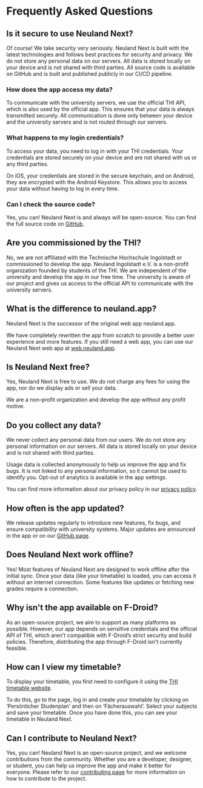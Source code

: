 # Frequently Asked Questions

## Is it secure to use Neuland Next?

Of course! We take security very seriously.
Neuland Next is built with the latest technologies and follows best practices for security and privacy.
We do not store any personal data on our servers. All data is stored locally on your device and is not shared with third parties.
All source code is available on GitHub and is built and published publicly in our CI/CD pipeline.

### How does the app access my data?

To communicate with the university servers, we use the official THI API, which is also used by the official app.
This ensures that your data is always transmitted securely.
All communication is done only between your device and the university servers and is not routed through our servers.

### What happens to my login credentials?

To access your data, you need to log in with your THI credentials.
Your credentials are stored securely on your device and are not shared with us or any third parties.

On iOS, your credentials are stored in the secure keychain, and on Android, they are encrypted with the Android Keystore.
This allows you to access your data without having to log in every time.

### Can I check the source code?

Yes, you can! Neuland Next is and always will be open-source. You can find the full source code on [GitHub](https://https://github.com/neuland-ingolstadt/neuland.app-native).

## Are you commissioned by the THI?

No, we are not affiliated with the Technische Hochschule Ingolstadt or commissioned to develop the app.
Neuland Ingolstadt e.V. is a non-profit organization founded by students of the THI. We are independent of the university and develop the app in our free time.
The university is aware of our project and gives us access to the official API to communicate with the university servers.

## What is the difference to neuland.app?

Neuland Next is the successor of the original web app neuland.app.

We have completely rewritten the app from scratch to provide a better user experience and more features.
If you still need a web app, you can use our Neuland Next web app at [web.neuland.app](https://web.neuland.app).

## Is Neuland Next free?

Yes, Neuland Next is free to use. We do not charge any fees for using the app, nor do we display ads or sell your data.

We are a non-profit organization and develop the app without any profit motive.

## Do you collect any data?

We never collect any personal data from our users. We do not store any personal information on our servers. All data is stored locally on your device and is not shared with third parties.

Usage data is collected anonymously to help us improve the app and fix bugs.
It is not linked to any personal information, so it cannot be used to identify you.
Opt-out of analytics is available in the app settings.

You can find more information about our privacy policy in our [privacy policy](/en/legal/privacy.md).

## How often is the app updated?

We release updates regularly to introduce new features, fix bugs, and ensure compatibility with university systems. Major updates are announced in the app or on our [GitHub page](https://github.com/neuland-ingolstadt/neuland.app-native).

## Does Neuland Next work offline?

Yes! Most features of Neuland Next are designed to work offline after the initial sync. Once your data (like your timetable) is loaded, you can access it without an internet connection. Some features like updates or fetching new grades require a connection.

## Why isn't the app available on F-Droid?

As an open-source project, we aim to support as many platforms as possible. However, our app depends on sensitive credentials and the official API of THI, which aren't compatible with F-Droid’s strict security and build policies. Therefore, distributing the app through F-Droid isn't currently feasible.

## How can I view my timetable?

To display your timetable, you first need to configure it using the [THI timetable website](https://hiplan.thi.de).

To do this, go to the page, log in and create your timetable by clicking on ‘Persönlicher Studenplan’ and then on ‘Fächerauswahl’. Select your subjects and save your timetable. Once you have done this, you can see your timetable in Neuland Next.

## Can I contribute to Neuland Next?

Yes, you can! Neuland Next is an open-source project, and we welcome contributions from the community. Whether you are a developer, designer, or student, you can help us improve the app and make it better for everyone.
Please refer to our [contributing page](/en/app/contribute) for more information on how to contribute to the project.
